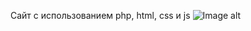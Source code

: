 Сайт с использованием php, html, css и js
![Image alt](https://github.com/P4N4K0N/Site-PHP-HTML-CSS-JS-/blob/main/image/1.png)
